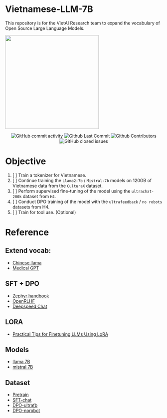 # Vietnamese-LLM-7B
This repository is for the VietAI Research team to expand the vocabulary of Open Source Large Language Models.

<img src="https://github.com/hahuyhoang411/Vietnamese-LLM-7B/assets/64120343/c8260f79-1a95-46ac-8194-215c8a56af63" width="300" height="300">


<p align="center">
  <!-- ALL-CONTRIBUTORS-BADGE:START - Do not remove or modify this section -->
  <img alt="GitHub commit activity" src="https://img.shields.io/github/commit-activity/m/hahuyhoang411/Vietnamese-LLM-7B"/>
  <img alt="Github Last Commit" src="https://img.shields.io/github/last-commit/hahuyhoang411/Vietnamese-LLM-7B"/>
  <img alt="Github Contributors" src="https://img.shields.io/github/contributors/hahuyhoang411/Vietnamese-LLM-7B"/>
  <img alt="GitHub closed issues" src="https://img.shields.io/github/issues-closed/hahuyhoang411/Vietnamese-LLM-7B"/>
</p>


# Objective
1. [ ] Train a tokenizer for Vietnamese.
2. [ ] Continue training the `Llama2-7b` / `Mistral-7b` models on 120GB of Vietnamese data from the `CulturaX` dataset.
3. [ ] Perform supervised fine-tuning of the model using the `ultrachat-200k` dataset from `H4`.
4. [ ] Conduct DPO training of the model with the `ultrafeedback` / `no robots` datasets from H4.
5. [ ] Train for tool use. (Optional)

# Reference

## Extend vocab:
- [Chinese llama](https://github.com/ymcui/Chinese-LLaMA-Alpaca)
- [Medical GPT](https://github.com/shibing624/MedicalGPT/blob/main/build_domain_tokenizer.py)

## SFT + DPO
- [Zephyr handbook](https://github.com/huggingface/alignment-handbook)
- [OpenRLHF](https://github.com/OpenLLMAI/OpenRLHF)
- [Deepspeed Chat](https://medium.com/@musicalchemist/rlhf-training-at-scale-with-deepspeed-chat-6259bc04dc59)

## LORA
- [Practical Tips for Finetuning LLMs Using LoRA](https://magazine.sebastianraschka.com/p/practical-tips-for-finetuning-llms)

## Models
- [llama 7B](https://huggingface.co/meta-llama/Llama-2-7b-hf)
- [mistral 7B](https://huggingface.co/mistralai/Mistral-7B-v0.1)

## Dataset
- [Pretrain](https://huggingface.co/datasets/uonlp/CulturaX)
- [SFT-chat](https://huggingface.co/datasets/HuggingFaceH4/ultrachat_200k)
- [DPO-ultrafb](https://huggingface.co/datasets/HuggingFaceH4/ultrafeedback_binarized)
- [DPO-norobot](https://huggingface.co/datasets/HuggingFaceH4/no_robots)

